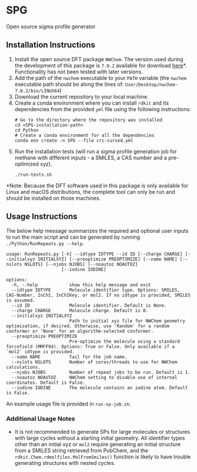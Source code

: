 # SPG
Open source sigma profile generator

## Installation Instructions
1. Install the open source DFT package `NWChem`. The version used during the development of this package is `7.0.2` available for download [here](https://github.com/nwchemgit/nwchem/releases/tag/v7.0.2-release)*. Functionality has not been tested with later versions.
2. Add the path of the `nwchem` executable to your `PATH` variable (the `nwchem` executable path should be along the lines of: `User/Desktop/nwchem-7.0.2/bin/LINUX64`)
3. Download the current repository to your local machine.
4. Create a conda environment where you can install `rdkit` and its dependencies from the provided `yml` file using the following instructions:
   ```
   # Go to the directory where the repository was installed
   cd <SPG-installation-path>
   cd Python
   # Create a conda environment for all the dependencies
   conda env create -n SPG --file crc-cursed.yml
   ```
5. Run the installation tests (will run a sigma profile generation job for methane with different inputs - a SMILES, a CAS number and a pre-optimized xyz).
   ```
   ./run-tests.sh
   ```

*Note: Because the DFT software used in this package is only available for Linux and macOS distributions, the complete tool can only be run and should be installed on those machines. 

## Usage Instructions

The below help message summarizes the required and optional user inputs to run the main script and can be generated by running `./Python/RunRepeats.py --help`.

```
usage: RunRepeats.py [-h] --idtype IDTYPE --id ID [--charge CHARGE] [--initialxyz INITIALXYZ] [--preoptimize PREOPTIMIZE] [--name NAME] [--nslots NSLOTS] [--njobs NJOBS] [--noautoz NOAUTOZ]
                     [--iodine IODINE]
                     
options:
  -h, --help            show this help message and exit
  --idtype IDTYPE       Molecule identifier type. Options: SMILES, CAS-Number, InChI, InChIKey, or mol2. If no idtype is provided, SMILES is assumed.
  --id ID               Molecule identifier. Default is None.
  --charge CHARGE       Molecule charge. Default is 0.
  --initialxyz INITIALXYZ
                        Path to initial xyz file for NWChem geometry optimization, if desired. Otherwise, use 'Random' for a random conformer or 'None' for an algorithm-selected conformer.
  --preoptimize PREOPTIMIZE
                        Pre-optimize the molecule using a standard forcefield (MMFF94). Options: True or False. Only available if a `mol2` idtype is provided.
  --name NAME           Tail for the job name.
  --nslots NSLOTS       Number of cores/threads to use for NWChem calculations.
  --njobs NJOBS         Number of repeat jobs to be run. Default is 1.
  --noautoz NOAUTOZ     NWChem setting to disable use of internal coordinates. Default is False.
  --iodine IODINE       The molecule contains an iodine atom. Default is False.
```

An example usage file is provided in `run-sp-job.sh`.

### Additional Usage Notes

- It is not recommended to generate SPs for large molecules or structures with large cycles without a starting initial geometry. All identifier types other than an initial xyz or `mol2` require generating an initial structure from a SMILES string retrieved from PubChem, and the `rdkit.Chem.rdmolfiles.MolFromSmiles()` function is likely to have trouble generating structures with nested cycles.
